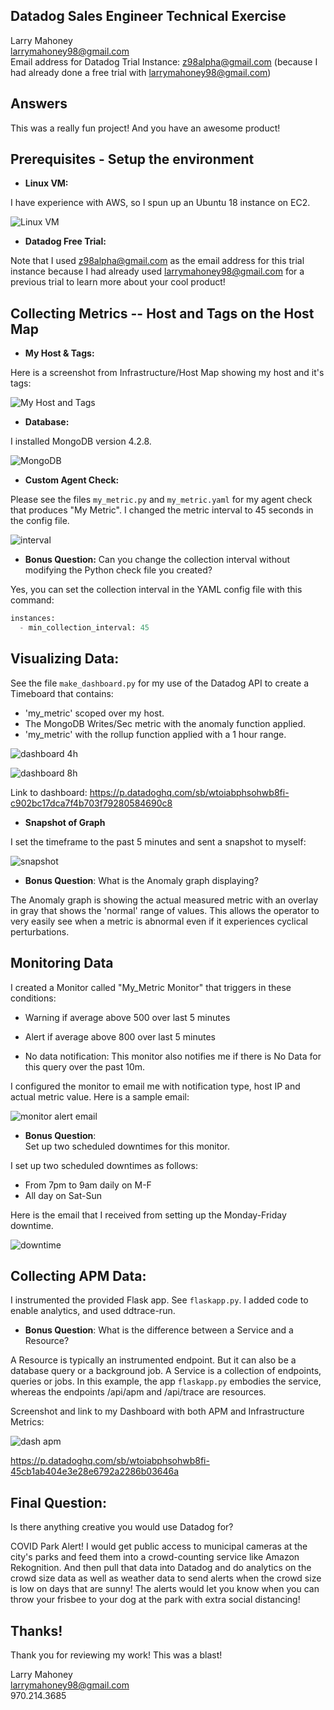 ## Datadog Sales Engineer Technical Exercise

Larry Mahoney\
larrymahoney98@gmail.com\
Email address for Datadog Trial Instance:  z98alpha@gmail.com (because I had already done a free trial with larrymahoney98@gmail.com)

## Answers

This was a really fun project!  And you have an awesome product!

## Prerequisites - Setup the environment

* **Linux VM:**  

I have experience with AWS, so I spun up an Ubuntu 18 instance on EC2.

![Linux VM](linux_vm.png)

* **Datadog Free Trial:**  

Note that I used z98alpha@gmail.com as the email address for this trial instance because I had already used larrymahoney98@gmail.com for a previous trial to learn more about your cool product!


## Collecting Metrics -- Host and Tags on the Host Map

* **My Host & Tags:**

Here is a screenshot from Infrastructure/Host Map showing my host and it's tags:

![My Host and Tags](my_host_tags.png)

* **Database:**  


I installed MongoDB version 4.2.8.

![MongoDB](mongodb.png)

* **Custom Agent Check:**  

Please see the files `my_metric.py` and `my_metric.yaml` for my agent check that produces "My Metric".  I changed the metric interval to 45 seconds in the config file.

![interval](my_metric_interval.png)

* **Bonus Question:** Can you change the collection interval without modifying the Python check file you created?

Yes, you can set the collection interval in the YAML config file with this command:

```python
instances:
  - min_collection_interval: 45
```

## Visualizing Data:

See the file `make_dashboard.py` for my use of the Datadog API to create a Timeboard that contains:

* 'my_metric' scoped over my host.
* The MongoDB Writes/Sec metric with the anomaly function applied.
* 'my_metric' with the rollup function applied with a 1 hour range.


![dashboard 4h](my_dashboard_4h.png)

![dashboard 8h](my_dashboard_8h.png)

Link to dashboard:
https://p.datadoghq.com/sb/wtoiabphsohwb8fi-c902bc17dca7f4b703f79280584690c8

* **Snapshot of Graph**

I set the timeframe to the past 5 minutes and sent a snapshot to myself:


![snapshot](snapshot.png)

* **Bonus Question**: What is the Anomaly graph displaying?

The Anomaly graph is showing the actual measured metric with an overlay in gray that shows the 'normal' range of values. This allows the operator to very easily see when a metric is abnormal even if it experiences cyclical perturbations.

## Monitoring Data

I created a Monitor called "My_Metric Monitor" that triggers in these conditions:

* Warning if average above 500 over last 5 minutes
* Alert if average above 800 over last 5 minutes

* No data notification: This monitor also notifies me if there is No Data for this query over the past 10m.

I configured the monitor to email me with notification type, host IP and actual metric value.  Here is a sample email:

![monitor alert email](monitor_alert_email.png)

* **Bonus Question**:  
Set up two scheduled downtimes for this monitor.

I set up two scheduled downtimes as follows:

  * From 7pm to 9am daily on M-F
  * All day on Sat-Sun

Here is the email that I received from setting up the Monday-Friday downtime.

![downtime](downtime.png)

## Collecting APM Data:

I instrumented the provided Flask app.  See `flaskapp.py`.  I added code to enable analytics, and used ddtrace-run.

* **Bonus Question**:
What is the difference between a Service and a Resource?

A Resource is typically an instrumented endpoint.  But it can also be a database query or a background job.
A Service is a collection of endpoints, queries or jobs.
In this example, the app `flaskapp.py` embodies the service, whereas the endpoints /api/apm and /api/trace are resources.

Screenshot and link to my Dashboard with both APM and Infrastructure Metrics:

![dash apm](dash_apm.png)

https://p.datadoghq.com/sb/wtoiabphsohwb8fi-45cb1ab404e3e28e6792a2286b03646a

## Final Question:

Is there anything creative you would use Datadog for?

COVID Park Alert!
I would get public access to municipal cameras at the city's parks and feed them into a crowd-counting service like Amazon Rekognition.  And then pull that data into Datadog and do analytics on the crowd size data as well as weather data to send alerts when the crowd size is low on days that are sunny!  The alerts would let you know when you can throw your frisbee to your dog at the park with extra social distancing!

## Thanks!

Thank you for reviewing my work!  This was a blast!

Larry Mahoney\
larrymahoney98@gmail.com\
970.214.3685
